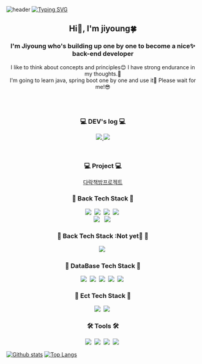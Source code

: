 ![header](https://capsule-render.vercel.app/api?type=waving&color=A3DCBE&text=&animation=twinkling&height=80)
[![Typing SVG](https://readme-typing-svg.demolab.com?font=Alkatra&weight=500&size=45&duration=4000&pause=3&color=A3DCBE&center=false&vCenter=false&multiline=true&repeat=true&width=1000&height=100&lines=Welcome+to+Jiyoung's+GitHub!👋)](https://git.io/typing-svg)

<div align="left">

<h2 align="center"> Hi👋, I'm jiyoung🍀</h2>
<h3 align="center">I'm Jiyoung who's building up one by one to become a nice✨ back-end developer</h3>
<p align="center">
  I like to think about concepts and principles😊  I have strong endurance in my thoughts.🧠<br/>
  I'm going to learn java, spring boot one by one and use it🥺 Please wait for me!😎<br/><br/>
</p>

<br>

<h3 align="center"> 💻 DEV's log 💻 </h3>
<p align="center">
    <a href="https://bigtreeontherock.tistory.com">
        <img src="https://img.shields.io/badge/Tistory-000000?style=for-the-badge&logo=Tistory&logoColor=white"> 
    </a>
    <a href="https://velog.io/@jyjyjy17">
        <img src="https://img.shields.io/badge/velog-00c3c1?style=for-the-badge&logo=velog&logoColor=white"> 
    </a>
</p>
</div><br>
<h3 align="center"> 💻 Project 💻 </h3>
<p align="center">
    <a href="https://github.com/darakbooks-project/darakbooks-BE">
        다락책방프로젝트
    </a>
</p>

<h3 align="center">🔋 Back Tech Stack 🔋</h3>
<p align="center">
  <img src="https://img.shields.io/badge/ES6-ffb13b?style=flat&logo=javascript&logoColor=white"/></a>&nbsp 
  <img src="https://img.shields.io/badge/TypeScript-005571?style=flat&logo=ts-node&logoColor=white"/></a>&nbsp
  <img src="https://img.shields.io/badge/NodeJS-11B48A?style=flat&logo=Node.js&logoColor=white"/></a>&nbsp
  <img src="https://img.shields.io/badge/Express-00599C?style=flat&logo=express&logoColor=white"/></a>&nbsp
  <br>
  <img src="https://img.shields.io/badge/Java-007396?style=flat&logo=Java&logoColor=white"/>
</a>&nbsp
  <img src="https://img.shields.io/badge/NESTJS-E0234E?style=flat&logo=NESTJS&logoColor=white"/></a>&nbsp

</p>

<h3 align="center">🪫 Back Tech Stack :Not yet🥺 🪫</h3>
<p align="center">
  <img src="https://img.shields.io/badge/SpringBoot-6DB33F?style=flat&logo=Spring&logoColor=white"/></a>&nbsp
</p>

<h3 align="center">🔋 DataBase Tech Stack 🔋</h3>
<p align="center">
  <img src="https://img.shields.io/badge/MySql-E6B91E?style=flat&logo=MySql&logoColor=white"/></a>&nbsp
  <img src="https://img.shields.io/badge/Maria-00599C?style=flat&logo=mariadb&logoColor=white"/></a>&nbsp
  <img src="https://img.shields.io/badge/MongoDB-3766AB?style=flat&logo=mongodb&logoColor=white"/></a>&nbsp
  <img src="https://img.shields.io/badge/Sequelize-A8B9CC?style=flat&logo=Sequelize&logoColor=white"/></a>&nbsp 
  <img src="https://img.shields.io/badge/typeorm-262627?style=flat&logo=typeorm&logoColor=white"/></a>&nbsp 
</p>
  
<h3 align="center">📎 Ect Tech Stack 📎</h3>
<p align="center">
  <img src="https://img.shields.io/badge/Docker-DB3552?style=flat&logo=Docker&logoColor=white"/></a>&nbsp
  <img src="https://img.shields.io/badge/aws-333664?style=flat&logo=amazon-aws&logoColor=white"/></a>&nbsp
</p>

<h3 align="center">🛠 Tools 🛠</h3>
<p align="center">
  <img src="https://img.shields.io/badge/Visual Studio Code-DB3552?style=flat-square&logo=visualstudiocode&logoColor=white"/></a>&nbsp
  <img src="https://img.shields.io/badge/Eclipse IDE-11B48A?style=flat&logo=EclipseIDE&logoColor=white"/></a>&nbsp
  <img src="https://img.shields.io/badge/Android Studio-00599C?style=flat&logo=AndroidStudio&logoColor=white"/></a>&nbsp
  <img src="https://img.shields.io/badge/GitHub-333664?style=flat&logo=GitHub&logoColor=white"/></a>&nbsp
</p>

[![Github stats](https://github-readme-stats.vercel.app/api?username=jyjyjy17&show_icons=true&include_all_commits=true&title_color=d6ace6&icon_color=d6ace6)](https://github.com/jyjyjy17/github-readme-stats)
[![Top Langs](https://github-readme-stats.vercel.app/api/top-langs/?username=jyjyjy17&hide_progress=true&title_color=d6ace6)](https://github.com/jyjyjy17/github-readme-stats)
